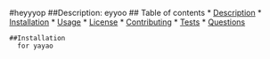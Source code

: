 #heyyyop
    ##Description:
    eyyoo 
    ## Table of contents
    * [Description](#description)
    * [Installation](#installation)
    * [Usage](#usage)
    * [License](#license)
    * [Contributing](#contribute)
    * [Tests](#tests)
    * [Questions](#questions)
    
    ##Installation
      for yayao
    
